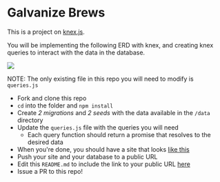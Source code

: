 # Galvanize Brews

This is a project on [knex.js](http://knexjs.org/).

You will be implementing the following ERD with knex, and creating knex queries to interact with the data in the database.

![](https://www.lucidchart.com/publicSegments/view/8596c6ba-114c-4061-8e89-a659d2f12404/image.png)

NOTE: The only existing file in this repo you will need to modify is `queries.js`

* Fork and clone this repo
* `cd` into the folder and `npm install`
* Create *2 migrations* and *2 seeds* with the data available in the `/data` directory
* Update the `queries.js` file with the queries you will need
  * Each query function should return a promise that resolves to the desired data
* When you're done, you should have a site that looks [like this](http://galvanize-brews.herokuapp.com/)
* Push your site and your database to a public URL
* Edit this `README.md` to include the link to your public URL [here](https://www.your-url-here.com)
* Issue a PR to this repo!
